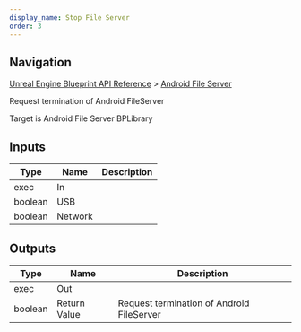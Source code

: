```yaml
---
display_name: Stop File Server
order: 3
---
```

## Navigation

[Unreal Engine Blueprint API Reference](https://dev.epicgames.com/documentation/en-us/unreal-engine/BlueprintAPI) > [Android File Server](https://dev.epicgames.com/documentation/en-us/unreal-engine/BlueprintAPI/AndroidFileServer)

Request termination of Android FileServer

Target is Android File Server BPLibrary

## Inputs

| Type | Name | Description |
| --- | --- | --- |
| exec | In |  |
| boolean | USB |  |
| boolean | Network |  |

## Outputs

| Type | Name | Description |
| --- | --- | --- |
| exec | Out |  |
| boolean | Return Value | Request termination of Android FileServer |
